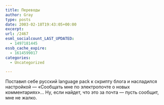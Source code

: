 ```yaml
---
title: Переводы
author: Gray
type: posts
date: 2003-02-18T19:43:05+00:00
excerpt:
url: /2467
esml_socialcount_LAST_UPDATED:
  - 1497181445
essb_cache_expire:
  - 1614599017
categories:
  - Uncategorized

---
```








Поставил себе русский language pack к скрипту блога и насладился настройкой &#8212; &#171;Сообщать мне по электропочте о новых комментариях&#187;&#8230; Ну, если найдет, что это за почта &#8212; пусть сообщит, мне не жалко.